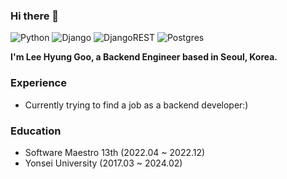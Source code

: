 ### Hi there 👋

![Python](https://img.shields.io/badge/python-3670A0?style=flat-square&logo=python&logoColor=white)
![Django](https://img.shields.io/badge/django-%23092E20.svg?style=flat-square&logo=django&logoColor=white)
![DjangoREST](https://img.shields.io/badge/DJANGO-REST-ff1709?style=flat-square&logo=django&logoColor=white&color=ff1709&labelColor=gray)
![Postgres](https://img.shields.io/badge/postgres-%23316192.svg?style=flat-square&logo=postgresql&logoColor=white)

**I'm Lee Hyung Goo, a Backend Engineer based in Seoul, Korea.**

### Experience
- Currently trying to find a job as a backend developer:)

### Education
- Software Maestro 13th (2022.04 ~ 2022.12)
- Yonsei University (2017.03 ~ 2024.02)


<!--
**hgoolee/hgoolee** is a ✨ _special_ ✨ repository because its `README.md` (this file) appears on your GitHub profile.

Here are some ideas to get you started:

- 🔭 I’m currently working on ...
- 🌱 I’m currently learning ...
- 👯 I’m looking to collaborate on ...
- 🤔 I’m looking for help with ...
- 💬 Ask me about ...
- 📫 How to reach me: ...
- 😄 Pronouns: ...
- ⚡ Fun fact: ...
-->
